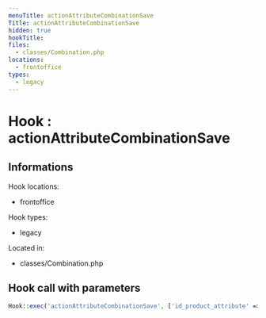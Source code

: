 ```yaml
---
menuTitle: actionAttributeCombinationSave
Title: actionAttributeCombinationSave
hidden: true
hookTitle: 
files:
  - classes/Combination.php
locations:
  - frontoffice
types:
  - legacy
---
```


# Hook : actionAttributeCombinationSave

## Informations

Hook locations: 
  - frontoffice

Hook types: 
  - legacy

Located in: 
  - classes/Combination.php

## Hook call with parameters

```php
Hook::exec('actionAttributeCombinationSave', ['id_product_attribute' => (int) $this->id, 'id_attributes' => $idsAttribute]);
```